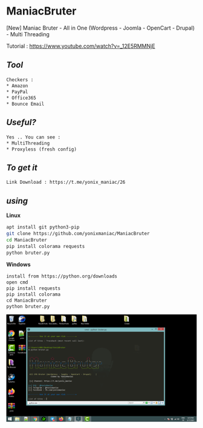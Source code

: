 # ManiacBruter
[New] Maniac Bruter - All in One (Wordpress - Joomla - OpenCart - Drupal) - Multi Threading

Tutorial : https://www.youtube.com/watch?v=_12E5RMMNjE

*Tool*
----
```
Checkers : 
* Amazon
* PayPal
* Office365 
* Bounce Email 
```
*Useful?*
----
```
Yes .. You can see : 
* MultiThreading
* Proxyless (fresh config)
```
*To get it*
---
```
Link Download : https://t.me/yonix_maniac/26
```
*using*
----
**Linux**
```bash
apt install git python3-pip
git clone https://github.com/yonixmaniac/ManiacBruter
cd ManiacBruter
pip install colorama requests
python bruter.py
```
**Windows**
```
install from https://python.org/downloads
open cmd
pip install requests
pip install colorama
cd ManiacBruter
python bruter.py
```
<img src="screen.png">
